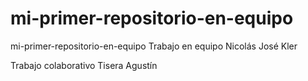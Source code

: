 # mi-primer-repositorio-en-equipo
mi-primer-repositorio-en-equipo
Trabajo en equipo
Nicolás José Kler

Trabajo colaborativo
Tisera Agustín